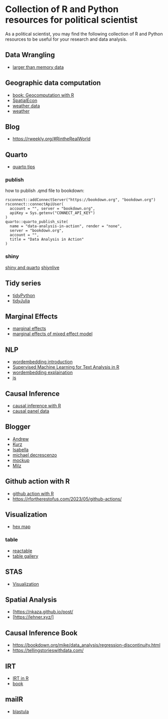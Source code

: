 # Collection of R and Python resources for political scientist #

As a political scientist, you may find the following collection of R and Python resources to be useful for your research and data analysis.

## Data Wrangling
- [larger than memory data](https://arrow.apache.org/cookbook/r/index.html)

## Geographic data computation
- [book: Geocomputation with R](https://ereg.ets.org/ereg/public/jump?_p=GRI)
- [SpatialEcon](https://github.com/mauricio1986/Spbook/blob/main/SpatialEconometrics.pdf)
- [weather data](https://www.wunderground.com)
- [weather](https://cloud.tencent.com/developer/article/1633211)

## Blog
- https://rweekly.org/#RintheRealWorld

## Quarto 
- [quarto tips](https://mine-cetinkaya-rundel.github.io/quarto-tip-a-day/)
### publish
how to publish .qmd file to bookdown:
```
rsconnect::addConnectServer("https://bookdown.org", "bookdown.org")
rsconnect::connectApiUser(
  account = "", server = "bookdown.org",
  apiKey = Sys.getenv("CONNECT_API_KEY")
)
quarto::quarto_publish_site(
  name = "data-analysis-in-action", render = "none",
  server = "bookdown.org",
  account = "",
  title = "Data Analysis in Action"
)
```
### shiny
[shiny and quarto](https://appsilon.com/interactive-quarto-report-translation-tutorial/)
[shiynlive](https://quarto-ext.github.io/shinylive/)
## Tidy series
- [tidyPython](https://tidypolars.readthedocs.io/en/latest/)
- [tidyJulia](https://github.com/TidierOrg/Tidier.jl)

## Marginal Effects
- [marginal effects](https://www.andrewheiss.com/blog/2022/05/20/marginalia/)
- [marginal effects of mixed effect model](https://www.andrewheiss.com/blog/2022/11/29/conditional-marginal-marginaleffects/index.html#marginal-effects-or-effect-of-a-variable-across-clusters-on-average)

## NLP
- [wordembedding introduction](https://aistudio.baidu.com/aistudio/projectdetail/6030731?channelType=0&channel=0)
- [Supervised Machine Learning for Text Analysis in R
](https://smltar.com/)
- [wordembedding explaination](https://jalammar.github.io/illustrated-word2vec/)
- [js](https://explosion.ai)

## Causal Inference
- [causal inference with R](https://www.r-causal.org/)
- [causal panel data](https://yiqingxu.org/tutorials/panel.html)

## Blogger
- [Andrew](https://www.andrewheiss.com/)
- [Kurz](https://solomonkurz.netlify.app/)
- [Isabella](https://ivelasq.rbind.io/)
- [michael decrescenzo](https://mikedecr.netlify.app/)
- [mockup](https://themockup.blog/)
- [Milz](https://beamilz.com/)
## Github action with R
- [github action with R](https://beamilz.com/posts/series-gha/2022-series-gha-1-what-is/en/index.html)
- https://rfortherestofus.com/2023/05/github-actions/

## Visualization
- [hex map](https://andrewpwheeler.com/2019/08/07/making-a-hexbin-map-in-ggplot/)

### table
- [reactable](https://yuanfan.rbind.io/project/dt-wwc/)
- [table gallery](https://community.rstudio.com/c/table-gallery/64)

## STAS
- [Visualization](https://mlu-explain.github.io/)

## Spatial Analysis
- [https://nkaza.github.io/post/
- [https://lehner.xyz/]

## Causal Inference Book
- https://bookdown.org/mike/data_analysis/regression-discontinuity.html
- https://tellingstorieswithdata.com/

## IRT
- [IRT in R](https://philippmasur.de/2022/05/13/how-to-run-irt-analyses-in-r/)
- [book](https://bookdown.org/bean_jerry/using_r_for_social_work_research/item-response-theory.html)

## mailR
- [blastula](https://cosx.org/2020/07/send-email-serious-elegant/)
